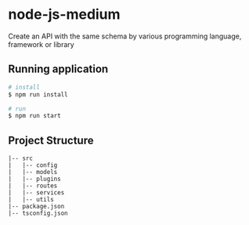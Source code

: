 # node-js-medium
Create an API with the same schema by various programming language, framework or library

## Running application
```bash
# install
$ npm run install 

# run
$ npm run start

```

## Project Structure

```
|-- src
|   |-- config
|   |-- models
|   |-- plugins
|   |-- routes
|   |-- services
|   |-- utils
|-- package.json
|-- tsconfig.json
```
